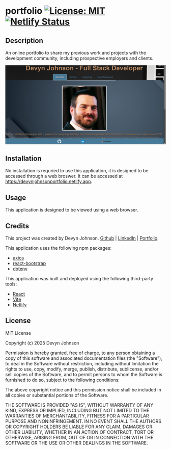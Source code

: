 # portfolio [![License: MIT](https://img.shields.io/badge/License-MIT-yellow.svg)](https://opensource.org/licenses/MIT) [![Netlify Status](https://api.netlify.com/api/v1/badges/344ea580-fe9c-4dd8-93e7-ff7e13ae6804/deploy-status)](https://app.netlify.com/sites/devynjohnsonportfolio/deploys)

## Description
An online portfolio to share my previous work and projects with the development community, including prospective employers and clients.

![Screenshot of Portfolio](/portfolio/public/assets/portfolioScreenshot.png)

## Installation
No installation is requried to use this application, it is designed to be accessed through a web broswer. It can be accessed at <a href="https://devynjohnsonportfolio.netlify.app">https://devynjohnsonportfolio.netlify.app</a>.

## Usage
This application is designed to be viewed using a web browser.

## Credits
<p>This project was created by Devyn Johnson. <a href="https://github.com/DevynJohnson">Github</a> | <a href="https://www.linkedin.com/in/devyn-johnson-a5259213b">LinkedIn</a> | <a href="https://devynjohnsonportfolio.netlify.app/">Portfolio</a>.</p>
<p>This application uses the following npm packages:</p>

<ul>
<li><a href="https://www.npmjs.com/package/axios">axios</a></li>
<li><a href="https://www.npmjs.com/package/react-bootstrap">react-bootstrap</a></li>
<li><a href="https://www.npmjs.com/package/dotenv">dotenv</a></li>
</ul>

<p>This application was built and deployed using the following third-party tools:</p>
<ul>
<li><a href="https://react.dev">React</a></li>
<li><a href="https://vite.dev/">Vite</a></li>
<li><a href="https://app.netlify.com/">Netlify</a></li>
</ul>


## License
MIT License

Copyright (c) 2025 Devyn Johnson

Permission is hereby granted, free of charge, to any person obtaining a copy
of this software and associated documentation files (the "Software"), to deal
in the Software without restriction, including without limitation the rights
to use, copy, modify, merge, publish, distribute, sublicense, and/or sell
copies of the Software, and to permit persons to whom the Software is
furnished to do so, subject to the following conditions:

The above copyright notice and this permission notice shall be included in all
copies or substantial portions of the Software.

THE SOFTWARE IS PROVIDED "AS IS", WITHOUT WARRANTY OF ANY KIND, EXPRESS OR
IMPLIED, INCLUDING BUT NOT LIMITED TO THE WARRANTIES OF MERCHANTABILITY,
FITNESS FOR A PARTICULAR PURPOSE AND NONINFRINGEMENT. IN NO EVENT SHALL THE
AUTHORS OR COPYRIGHT HOLDERS BE LIABLE FOR ANY CLAIM, DAMAGES OR OTHER
LIABILITY, WHETHER IN AN ACTION OF CONTRACT, TORT OR OTHERWISE, ARISING FROM,
OUT OF OR IN CONNECTION WITH THE SOFTWARE OR THE USE OR OTHER DEALINGS IN THE
SOFTWARE.

